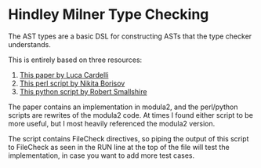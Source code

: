 # Hindley Milner Type Checking

The AST types are a basic DSL for constructing ASTs that the type checker understands.

This is entirely based on three resources: 

1. [This paper by Luca Cardelli](http://lucacardelli.name/Papers/BasicTypechecking.pdf)
2. [This perl script by Nikita Borisov](https://web.archive.org/web/20050420002559/http://www.cs.berkeley.edu/~nikitab/courses/cs263/hm.pl)
3. [This python script by Robert Smallshire](https://raw.githubusercontent.com/rob-smallshire/hindley-milner-python/refs/heads/master/inference.py)

The paper contains an implementation in modula2, and the perl/python scripts are rewrites of the
modula2 code. At times I found either script to be more useful, but I most heavily referenced the modula2
version.

The script contains FileCheck directives, so piping the output of this script to FileCheck as seen
in the RUN line at the top of the file will test the implementation, in case you want to add more
test cases.
